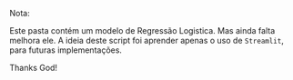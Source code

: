 Nota:

Este pasta contém um modelo de Regressão Logistica. Mas ainda falta melhora ele. A ideia deste script foi aprender apenas o uso de `Streamlit`, para futuras implementações.


Thanks God!